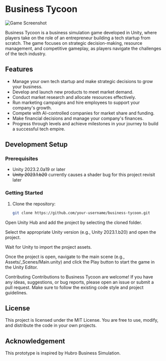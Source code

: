 # Business Tycoon

![Game Screenshot](https://github.com/Pristar4/BuisnessTycoon/assets/42582409/c09bd426-5763-4512-b4ac-2851f223648d)


Business Tycoon is a business simulation game developed in Unity, where players take on the role of an entrepreneur building a tech startup from scratch. The game focuses on strategic decision-making, resource management, and competitive gameplay, as players navigate the challenges of the tech industry.

## Features

- Manage your own tech startup and make strategic decisions to grow your business.
- Develop and launch new products to meet market demand.
- Conduct market research and allocate resources effectively.
- Run marketing campaigns and hire employees to support your company's growth.
- Compete with AI-controlled companies for market share and funding.
- Make financial decisions and manage your company's finances.
- Progress through levels and achieve milestones in your journey to build a successful tech empire.

## Development Setup

### Prerequisites

- Unity 2023.2.0a19 or later
- ~~Unity 2023.1.b20~~ currently causes a shader bug for this project revisit later

### Getting Started

1. Clone the repository:

   ```bash
   git clone https://github.com/your-username/business-tycoon.git
Open Unity Hub and add the project by selecting the cloned folder.

Select the appropriate Unity version (e.g., Unity 2023.1.b20) and open the project.

Wait for Unity to import the project assets.

Once the project is open, navigate to the main scene (e.g., Assets/_Scenes/Main.unity) and click the Play button to start the game in the Unity Editor.

Contributing
Contributions to Business Tycoon are welcome! If you have any ideas, suggestions, or bug reports, please open an issue or submit a pull request. Make sure to follow the existing code style and project guidelines.

## License
This project is licensed under the MIT License. You are free to use, modify, and distribute the code in your own projects.

## Acknowledgement
This prototype is inspired by Hubro Business Simulation.
